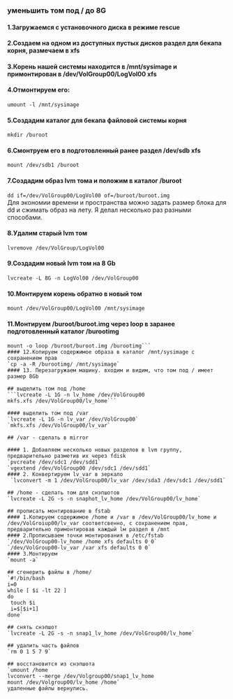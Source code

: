 ### уменьшить том под / до 8G

#### 1.Загружаемся с установочного диска в режиме rescue
#### 2.Создаем на одном из доступных пустых дисков раздел для бекапа корня, размечаем в xfs
#### 3.Корень нашей системы находится в /mnt/sysimage и примонтирован в /dev/VolGroup00/LogVol00 xfs
#### 4.Отмонтируем его:
 `umount -l /mnt/sysimage`
#### 5.Создадим каталог для бекапа файловой системы корня
 `mkdir /buroot`
#### 6.Смонтруем его в подготовленный ранее раздел /dev/sdb xfs
 `mount /dev/sdb1 /buroot`
#### 7.Создадим образ lvm тома и положим в каталог /buroot
 `dd if=/dev/VolGroup00/LogVol00 of=/buroot/buroot.img`  
Для экономии времени и пространства можно задать размер блока для dd и сжимать образ на лету.
Я делал несколько раз разными способами.
#### 8.Удалим старый lvm том
 `lvremove /dev/VolGroup/LogVol00`
#### 9.Создадим новый lvm том на 8 Gb
 `lvcreate -L 8G -n LogVol00 /dev/VolGroup00`
#### 10.Монтируем корень обратно в новый том
 `mount /dev/VolGroup00/LogVol00 /mnt/sysimage`
#### 11.Монтируем /buroot/buroot.img через loop в заранее подготовленный каталог /burootimg
 ```mkdir /burootimg\n
 mount -o loop /buroot/buroot.img /burootimg```
#### 12.Копируем содержимое образа в каталог /mnt/sysimage с сохранением прав
 `cp -a -R /burootimg/ /mnt/sysimage`
#### 13. Перезагружаем машину. входим и видим, что том под / имеет размер 8Gb

## выделить том под /home
 ```lvcreate -L 1G -n lv_home /dev/VolGroup00
mkfs.xfs /dev/VolGroup00/lv_home```

#### выделить том под /var
 `lvcreate -L 1G -n lv_var /dev/VolGroup00`
`mkfs.xfs /dev/VolGroup00/lv_var`

## /var - сделать в mirror

#### 1. Добавляем несколько новых разделов в lvm группу, предварительно разметив их через fdisk
 `pvcreate /dev/sdc1 /dev/sdd1`
 `vgextend /dev/VolGroup00 /dev/sdc1 /dev/sdd1`
#### 2. Конвертируем lv_var в зеркало
  `lvconvert -m 1 /dev/VolGroup00/lv_var /dev/sda3 /dev/sdc1 /dev/sdd1`

## /home - сделать том для снэпшотов
 `lvcreate -L 2G -s -n snaphot_lv_home /dev/VolGroup00/lv_home`

## прописать монтирование в fstab
#### 1.Копируем содержимое /home и /var в /dev/VolGroup00/lv_home и /dev/VolGroiup00/lv_var соответсвенно, с сохранением прав, предварительно примонтировав каждый lм раздел в /mnt
#### 2.Прописываем точки монтирования в /etc/fstab
 `/dev/VolGroup00-lv_home /home xfs defaults 0 0`
 `/dev/VolGroup00-lv_var /var xfs defaults 0 0`
#### 3.Монтируем
 `mount -a`

## сгенерить файлы в /home/
 `#!/bin/bash
i=0
while [ $i -lt 22 ]
do
  touch $i
  i=$[$i+1]
done`

## снять снэпшот
 `lvcreate -L 2G -s -n snap1_lv_home /dev/VolGroup00/lv_home`
 
## удалить часть файлов
 `rm 0 1 5 7 9`

## восстановится из снэпшота
 `umount /home
 lvconvert --merge /dev/Volgroup00/snap1_lv_home
 mount /dev/Volgroup00/lv_home /home`
удаленные файлы вернулись.


